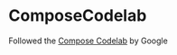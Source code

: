 # ComposeCodelab
Followed the [Compose Codelab](https://developer.android.com/codelabs/jetpack-compose-basics) by Google

